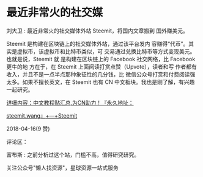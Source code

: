 # 最近非常火的社交媒

刘大卫 : 最近非常火的社交媒体外站 Steemit，将国内文章搬到 国外赚美元。

Steemit 是构建在区块链上的社交媒体外站，通过该平台发内 容赚得“代币”。其实是虚拟币，该虚拟币和比特币类似，可 交易通过兑换比特币等方式变现美元。也就是说，Steemit 就 是构建在区块链上的 Facebook 社交网络，比 Facebook 更牛的地 方在于，在 Steemit 上面阅读打赏点赞（Upvote），读者和写 作者都有收入，并且不是一点半点那种象征性的几分钱，比 微信公众号打赏和付费阅读强太多。如果不擅长英文，在 Steemit 也有 CN 中文板块。我也是刚了解，有兴趣一起研究。

[详细内容：](https://steemit.com/cn/%40jubi/cn-steemit-wang)[中文教程贴汇总](https://steemit.com/cn/%40jubi/cn-steemit-wang)[,](https://steemit.com/cn/%40jubi/cn-steemit-wang)[为](https://steemit.com/cn/%40jubi/cn-steemit-wang)[CN](https://steemit.com/cn/%40jubi/cn-steemit-wang)[助力！『永久地址：](https://steemit.com/cn/%40jubi/cn-steemit-wang)

[steemit.wang](https://steemit.com/cn/%40jubi/cn-steemit-wang)[』](https://steemit.com/cn/%40jubi/cn-steemit-wang)[+—+Steemit](https://steemit.com/cn/%40jubi/cn-steemit-wang)

2018-04-16(9 赞)

评论区：

富布斯 : 之前分析过这个站，门槛不高，值得研究研究。

关注公众号"懒人找资源"，星球资源一站式服务